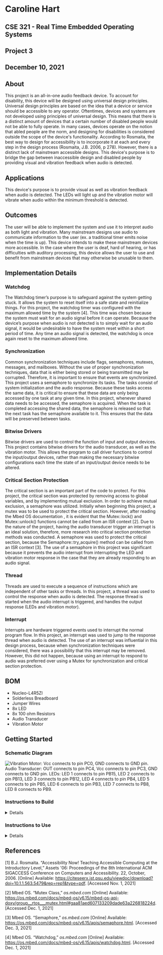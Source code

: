 # Caroline Hart

## CSE 321 - Real Time Embedded Operating Systems

## Project 3

## December 10, 2021

## About

This project is an all-in-one audio feedback device. To account for disability, this device will be designed using universal design principles. Universal design principles are based on the idea that a device or service should be accessible to any operator.
Oftentimes, devices and systems are not developed using principles of universal design. This means that there is a distinct amount of devices that a certain number of disabled people would not be able to fully operate.  In many cases, devices operate on the notion that abled people are the norm, and designing for disabilities is considered outside the scope of the device's functionality.
According to Rosmaita, the best way to design for accessibility is to incorporate it at each and every step in the design process (Rosmaita, J.B. 2006, p 278).
However, there is a distinct lack of mainstream accessible designs.
This device's purpose is to bridge the gap between inaccessible design and disabled people by providing visual and vibration feedback when audio is detected.

## Applications

This device's purpose is to provide visual as well as vibration feedback when audio is detected. The LEDs will light up and the vibration motor will vibrate when audio within the minimum threshold is detected.

## Outcomes

The user will be able to implement the system and use it to interpret audio as both light and vibration. Many mainstream designs use audio to communicate information to the user (ex. a traditional timer emits noise when the time is up). This device intends to make these mainstream devices more accessible. In the case where the user is deaf, hard of hearing, or has difficulties with auditory processing, this device allows the user to use and benefit from mainstream devices that may otherwise be unusable to them.

## Implementation Details

### Watchdog

The Watchdog timer’s purpose is to safeguard against the system getting stuck. It allows the system to reset itself into a safe state and reinitialize things. For this project, the watchdog timer was configured with the maximum allowed time by the system [4]. This time was chosen because the system must wait for an audio signal before it can operate. Because the device’s purpose when audio is not detected is to simply wait for an audio signal, it would be undesirable to have the system reset within a short period of time. Any time an audio signal is detected, the watchdog is once again reset to the maximum allowed time.

### Synchronization

Common synchronization techniques include flags, semaphores, mutexes, messages, and mailboxes. Without the use of proper synchronization techniques, data that is either being stored or being transmitted may be corrupted. Therefore, it is important to ensure that events are synchronized. This project uses a semaphore to synchronize its tasks. The tasks consist of system initialization and the audio response. Because these tasks access the same data, it is critical to ensure that these data are only being accessed by one task at any given time. In this project, whenever shared data needs to be accessed, the semaphore is acquired. When the task is completed accessing the shared data, the semaphore is released so that the next task has the semaphore available to it. This ensures that the data will be preserved between tasks. 

### Bitwise Drivers

Bitwise drivers are used to control the function of input and output devices. This project contains bitwise drivers for the audio transducer, as well as the vibration motor. This allows the program to call driver functions to control the input/output devices, rather than making the necessary bitwise configurations each time the state of an input/output device needs to be altered. 

### Critical Section Protection

The critical section is an important part of the code to protect. For this project, the critical section was protected by removing access to global variables, and by implementing mutual exclusion. In order to achieve mutual exclusion, a semaphore was utilized. 
Initially when beginning this project, a mutex was to be used to protect the critical section. However, after reading the Mbed OS documentation , it is evident that the Mutex::lock() and Mutex::unlock() functions cannot be called from an ISR context [2]. Due to the nature of the project, having the audio transducer trigger an interrupt is an ideal solution, therefore, more research into critical section protection methods was conducted. 
A semaphore was used to protect the critical section, because the Semaphore::try_acquire() method can be called from an ISR context [3]. The use of a semaphore in this project was significant because it prevents the audio interrupt from interrupting the LED and vibration motor response in the case that they are already responding to an audio signal. 

### Thread

Threads are used to execute a sequence of instructions which are independent of other tasks or threads. In this project, a thread was used to control the response when audio is detected. The response thread is started when the audio interrupt is triggered, and handles the output response (LEDs and vibration motor).

### Interrupt

Interrupts are hardware triggered events used to interrupt the normal program flow. In this project, an interrupt was used to jump to the response thread when audio is detected. The use of an interrupt was influential in this design process, because when synchronization techniques were considered, there was a possibility that this interrupt may be removed. However, this did not happen, because using an interrupt to respond to audio was preferred over using a Mutex for synchronization and critical section protection. 

## BOM

* Nucleo-L4R5ZI
* Solderless Breadboard
* Jumper Wires
* 8x LED
* 8x 100 ohm Resistors
* Audio Transducer
* Vibration Motor

## Getting Started

### Schematic Diagram

<img src="https://github.com/CSE321-Fall2021/cse321-portfolio-cmhart2/blob/main/Project%203/Resources/CSE321%20-%20Project%203%20Schematic.png" alt="Vibration Motor: Vcc connects to pin PC0, GND connects to GND pin. Audio Transducer: OUT connects to pin PC4, Vcc connects to pin PC3, GND connects to GND pin. LEDs: LED 1 connects to pin PB15, LED 2 connects to pin PB13, LED 3 connects to pin PB12, LED 4 connects to pin PB4, LED 5 connects to pin PB5, LED 6 connects to pin PB3, LED 7 connects to PB8, LED 8 connects to PB9."></img>

### Instructions to Build

<details>
    <ol>
        <li>Gather materials. see <a href="https://github.com/CSE321-Fall2021/cse321-portfolio-cmhart2/blob/main/Project%203/README.md#bom">BOM</a></li>
        <li>Ensure that the vibration motor is adhered to a surface. This will prevent the jumpers from being freed from the force of the vibration.</li>
        <li>Connect the Audio Transducer.
        <ol>
            <li>Connect three jumpers to the three pins of the audio transducer.</li>
            <li>Connect the jumper connected to “OUT” on the audio transducer to pin PC4 on the Nucleo.</li>
            <li>Connect the jumper connected to “GND” on the audio transducer to either the ground rail of the breadboard, or any GND on the Nucleo.</li>
            <li>Connect the jumper connected to “VCC” on the audio transducer to pin PC3 on the Nucleo.</li>
        </ol>
        </li>
        <li>Connect the Vibration Motor
        <ol>
            <li>Connect the two wires of the vibration motor to two separate rows on the breadboard. This will help prevent the wires from being freed by the force of the vibration.</li>
            <li>Using a jumper, connect the row of the breadboard where the red wire (Vcc) of the vibration motor was connected to pin PC0 of the Nucleo.</li>
            <li>Using a jumper, connect the row of the breadboard where the blue wire (GND) of the vibration motor was connected to either the ground rail of the breadboard or any GND on the Nucleo</li>
        </ol>
        </li>
        <li>Connect the LEDs
        <ol>
            <li>Place each of the 8 LEDs in its own row on the breadboard.</li>
            <li>Connect a resistor to the row of the breadboard where the negative terminal of the first LED is connected. Connect the other end of the resistor to the ground rail of the breadboard.</li>
            <li>Repeat step 5.2 for each of the 7 other LEDs and resistors</li>
            <li>Using a jumper, connect the positive terminal of LED 1 to pin PB15 of the Nucleo.</li>
            <li>Using a jumper, connect the positive terminal of LED 2 to pin PB13 of the Nucleo</li>
            <li>Using a jumper, connect the positive terminal of LED 3 to pin PB12 of the Nucleo</li>
            <li>Using a jumper, connect the positive terminal of LED 4 to pin PB4 of the Nucleo</li>
            <li>Using a jumper, connect the positive terminal of LED 5 to pin PB5 of the Nucleo</li>
            <li>Using a jumper, connect the positive terminal of LED 6 to pin PB3 of the Nucleo</li>
            <li>Using a jumper, connect the positive terminal of LED 7 to pin PB8 of the Nucleo</li>
            <li>Using a jumper, connect the positive terminal of LED 8 to pin PB9 of the Nucleo</li>
        </ol>
        </li>
        <li>Insert the micro-USB cable into the USER PWR port of the Nucleo. Insert the other end of the cable into your computer. Ensure the connection between the Nucleo and the computer is complete by checking that the COM light on the Nucleo is now lit.</li>
    </ol>
</details>

### Instructions to Use

<details>
    <ol>
        <li>Clone this repository. </li>
        <li>On your computer, launch Mbed Studio. Open the directory in which the repository was cloned. Ensure `Project 3` is selected as the active program.</li>
        <li>Ensure that the following files are present within Project 3.
        <ol>
            <li>CSE321_LED_Blinky.cpp</li>
            <li>CSE321_LED_Blinky.h</li>
            <li>CSE321_Project-3_main.cpp</li>
            <li>CSE321_Project-3_main.h</li>
            <li>CSE321_audio_transducer.cpp</li>
            <li>CSE321_audio_transducer.h</li>
            <li>CSE321_vibration_motor.cpp</li>
            <li>CSE321_vibration_motor.h</li>
        </ol></li>
        <li>Ensure that Project 3 is selected as the active program.</li>
        <li>Prepare a clean build of Project 3.</li>
        <li>Run Project 3.</li>
        <li>Wait for the message ` --- SETUP COMPLETE --- ` to display on the serial output.</li>
        <li>Drop something/knock next to the audio transducer. You may need to use a small phillips head screwdriver to adjust the sensitivity of the audio transducer.</li>
        <li>You should see the LEDs light up as well as feel the vibration motor vibrate for a moment whenever a loud noise is detected.</li>
    </ol>
</details>

## References

[1]	B.J. Rosmaita.  “Accessibility Now! Teaching Accessible Computing at the Introductory Level,” Assets '06: Proceedings of the 8th International ACM SIGACCESS Conference on Computers and Accessibility. 22, October, 2006. [Online] Available: https://citeseerx.ist.psu.edu/viewdoc/download?doi=10.1.1.563.5479&rep=rep1&type=pdf. [Accessed Nov. 1, 2021]

[2]	Mbed OS. “Mutex Class,” _os.mbed.com_ [Online] Available: https://os.mbed.com/docs/mbed-os/v6.15/mbed-os-api-doxy/group__rtos___mutex.html#gaa81aed607133209dade63a226818224d. [Accessed Dec. 1, 2021]

[3]	Mbed OS. “Semaphore,” _os.mbed.com_ [Online] Available: https://os.mbed.com/docs/mbed-os/v6.15/apis/semaphore.html. [Accessed Dec. 3, 2021]

[4]	Mbed OS. “Watchdog,” _os.mbed.com_ [Online] Available: https://os.mbed.com/docs/mbed-os/v6.15/apis/watchdog.html. [Accessed Dec. 1, 2021]
